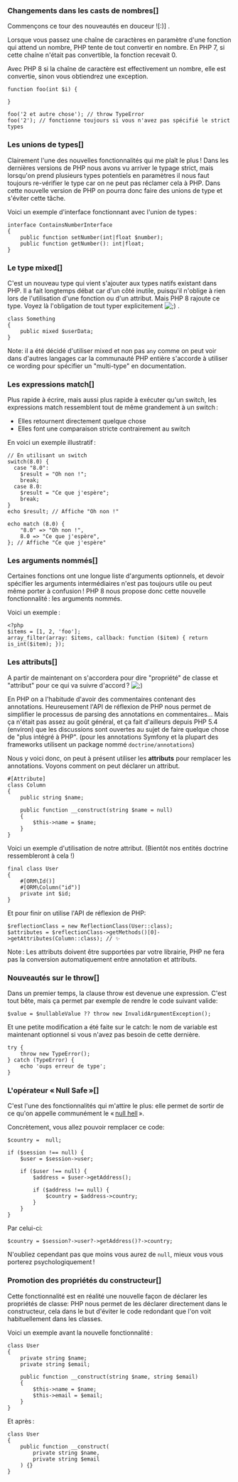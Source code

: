 ### Changements dans les casts de nombres[]

Commençons ce tour des nouveautés en douceur ![:)] .

Lorsque vous passez une chaîne de caractères en paramètre d'une fonction qui attend un nombre, PHP tente de tout convertir en nombre. En PHP 7, si cette chaîne n'était pas convertible, la fonction recevait 0.

Avec PHP 8 si la chaîne de caractère est effectivement un nombre, elle est convertie, sinon vous obtiendrez une exception.

```
function foo(int $i) {

}

foo('2 et autre chose'); // throw TypeError
foo('2'); // fonctionne toujours si vous n'avez pas spécifié le strict types

```

### Les unions de types[]

Clairement l'une des nouvelles fonctionnalités qui me plaît le plus ! Dans les dernières versions de PHP nous avons vu arriver le typage strict, mais lorsqu'on prend plusieurs types potentiels en paramètres il nous faut toujours re-vérifier le type car on ne peut pas réclamer cela à PHP. Dans cette nouvelle version de PHP on pourra donc faire des unions de type et s'éviter cette tâche.

Voici un exemple d'interface fonctionnant avec l'union de types :

```
interface ContainsNumberInterface
{
    public function setNumber(int|float $number);
    public function getNumber(): int|float;
}

```

### Le type mixed[]

C'est un nouveau type qui vient s'ajouter aux types natifs existant dans PHP. Il a fait longtemps débat car d'un côté inutile, puisqu'il n'oblige à rien lors de l'utilisation d'une fonction ou d'un attribut. Mais PHP 8 rajoute ce type. Voyez là l'obligation de tout typer explicitement ![;)](https://zestedesavoir.com/static/smileys/svg/clin.svg) .

```
class Something
{
    public mixed $userData;
}

```

Note: il a été décidé d'utiliser mixed et non pas `any` comme on peut voir dans d'autres langages car la communauté PHP entière s'accorde à utiliser ce wording pour spécifier un "multi-type" en documentation.

### Les expressions match[]

Plus rapide à écrire, mais aussi plus rapide à exécuter qu'un switch, les expressions match ressemblent tout de même grandement à un switch :

-   Elles retournent directement quelque chose
-   Elles font une comparaison stricte contrairement au switch

En voici un exemple illustratif :

```
// En utilisant un switch
switch(8.0) {
  case "8.0":
    $result = "Oh non !";
    break;
  case 8.0:
    $result = "Ce que j'espère";
    break;
}
echo $result; // Affiche "Oh non !"

echo match (8.0) {
    "8.0" => "Oh non !",
    8.0 => "Ce que j'espère",
}; // Affiche "Ce que j'espère"

```

### Les arguments nommés[]

Certaines fonctions ont une longue liste d'arguments optionnels, et devoir spécifier les arguments intermédiaires n'est pas toujours utile ou peut même porter à confusion ! PHP 8 nous propose donc cette nouvelle fonctionnalité : les arguments nommés.

Voici un exemple :

```
<?php
$items = [1, 2, 'foo'];
array_filter(array: $items, callback: function ($item) { return is_int($item); });

```

### Les attributs[]

A partir de maintenant on s'accordera pour dire "propriété" de classe et "attribut" pour ce qui va suivre d'accord ? ![;)](https://zestedesavoir.com/static/smileys/svg/clin.svg)

En PHP on a l'habitude d'avoir des commentaires contenant des annotations. Heureusement l'API de réflexion de PHP nous permet de simplifier le processus de parsing des annotations en commentaires... Mais ça n'était pas assez au goût général, et ça fait d'ailleurs depuis PHP 5.4 (environ) que les discussions sont ouvertes au sujet de faire quelque chose de "plus intégré à PHP". (pour les annotations Symfony et la plupart des frameworks utilisent un package nommé `doctrine/annotations`)

Nous y voici donc, on peut à présent utiliser les **attributs** pour remplacer les annotations. Voyons comment on peut déclarer un attribut.

```
#[Attribute]
class Column
{
    public string $name;

    public function __construct(string $name = null)
    {
        $this->name = $name;
    }
}

```

Voici un exemple d'utilisation de notre attribut. (Bientôt nos entités doctrine ressembleront à cela !)

```
final class User
{
    #[ORM\Id()]
    #[ORM\Column("id")]
    private int $id;
}

```

Et pour finir on utilise l'API de réflexion de PHP:

```
$reflectionClass = new ReflectionClass(User::class);
$attributes = $reflectionClass->getMethods()[0]->getAttributes(Column::class); // ✨

```

Note : Les attributs doivent être supportées par votre librairie, PHP ne fera pas la conversion automatiquement entre annotation et attributs.

### Nouveautés sur le throw[]

Dans un premier temps, la clause throw est devenue une expression. C'est tout bête, mais ça permet par exemple de rendre le code suivant valide:

```
$value = $nullableValue ?? throw new InvalidArgumentException();

```

Et une petite modification a été faite sur le catch: le nom de variable est maintenant optionnel si vous n'avez pas besoin de cette dernière.

```
try {
    throw new TypeError();
} catch (TypeError) {
    echo 'oups erreur de type';
}

```

### L'opérateur « Null Safe »[]

C'est l'une des fonctionnalités qui m'attire le plus: elle permet de sortir de ce qu'on appelle communément le « [null hell](https://afilina.com/null-hell) ».

Concrètement, vous allez pouvoir remplacer ce code:

```
$country =  null;

if ($session !== null) {
    $user = $session->user;

    if ($user !== null) {
        $address = $user->getAddress();

        if ($address !== null) {
            $country = $address->country;
        }
    }
}

```

Par celui-ci:

```
$country = $session?->user?->getAddress()?->country;

```

N'oubliez cependant pas que moins vous aurez de `null`, mieux vous vous porterez psychologiquement !

### Promotion des propriétés du constructeur[]

Cette fonctionnalité est en réalité une nouvelle façon de déclarer les propriétés de classe: PHP nous permet de les déclarer directement dans le constructeur, cela dans le but d'éviter le code redondant que l'on voit habituellement dans les classes.

Voici un exemple avant la nouvelle fonctionnalité :

```
class User
{
    private string $name;
    private string $email;

    public function __construct(string $name, string $email)
    {
        $this->name = $name;
        $this->email = $email;
    }
}

```

Et après :

```
class User
{
    public function __construct(
        private string $name,
        private string $email
    ) {}
}

```